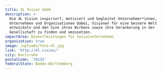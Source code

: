 ```yaml
---
title: 4L Vision GmbH
description: >-
  Die 4L Vision inspiriert, motiviert und begleitet Unternehmer*innen,
  Unternehmen und Organisationen dabei, Visionen für eine bessere Welt zu
  entwickeln und den Sinn ihres Wirkens sowie ihre Verankerung in der
  Gesellschaft zu finden und umzusetzen. 
impactArea: Dienstleistungen für Sozialunternehmen
organization: true
image: /uploads/foto-4l.jpg
link: 'http://4l.vision/'
city: Karlsruhe
postalCode: '76135'
federalState: Baden-Württemberg
---
```


